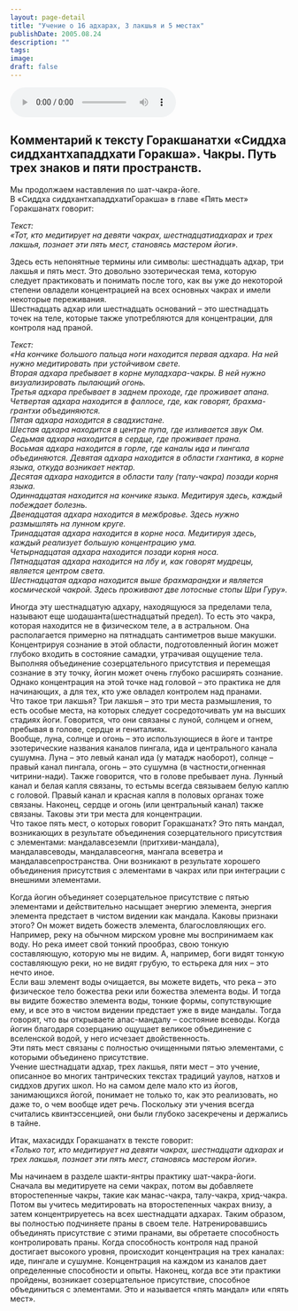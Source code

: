 ```yaml
---
layout: page-detail
title: "Учение о 16 адхарах, 3 лакшья и 5 местах"
publishDate: 2005.08.24
description: ""
tags:
image:
draft: false
---
```


<audio title="2005.08.24 - Учение о 16 адхарах, 3 лакшья и 5 местах.mp3" src="/upload/iblock/d5a/d5af87f719df87239d49bf5ac0b91225.mp3" controls=""></audio>

## **Комментарий к тексту Горакшанатхи «Сиддха сиддхантхападдхати Горакша».** **Чакры.** **Путь трех знаков и пяти пространств.**
 Мы продолжаем наставления по шат-чакра-йоге.   
 В «Сиддха сиддхантхападдхатиГоракша» в главе «Пять мест» Горакшанатх говорит:   
  
_Текст:_   
_«Тот, кто медитирует на девяти чакрах, шестнадцатиадхарах и трех лакшья, познает эти пять мест, становясь мастером йоги»._   

 Здесь есть непонятные термины или символы: шестнадцать адхар, три лакшья и пять мест. Это довольно эзотерическая тема, которую следует практиковать и понимать после того, как вы уже до некоторой степени овладели концентрацией на всех основных чакрах и имели некоторые переживания.   
 Шестнадцать адхар или шестнадцать оснований – это шестнадцать точек на теле, которые также употребляются для концентрации, для контроля над праной.

  
_Текст:_   
_«На кончике большого пальца ноги находится первая адхара. На ней нужно медитировать при устойчивом свете._   
_Вторая адхара пребывает в корне муладхара-чакры. В ней нужно визуализировать пылающий огонь._   
_Третья адхара пребывает в заднем проходе, где проживает апана._   
_Четвертая адхара находится в фаллосе, где, как говорят, брахма-грантхи объединяются._   
_Пятая адхара находится в свадхистане._   
_Шестая адхара находится в центре пупа, где изливается звук Ом._   
_Седьмая адхара находится в сердце, где проживает прана._   
_Восьмая адхара находится в горле, где каналы ида и пингала объединяются._ 
_Девятая адхара находится в области гхантика, в корне языка, откуда возникает нектар._   
_Десятая адхара находится в области талу (талу-чакра) позади корня языка._   
_Одиннадцатая находится на кончике языка. Медитируя здесь, каждый побеждает болезнь._   
_Двенадцатая адхара находится в межбровье. Здесь нужно размышлять на лунном круге._   
_Тринадцатая адхара находится в корне носа. Медитируя здесь, каждый реализует большую концентрацию ума._   
_Четырнадцатая адхара находится позади корня носа._   
_Пятнадцатая адхара находится на лбу и, как говорят мудрецы, является центром света._   
_Шестнадцатая адхара находится выше брахмарандхи и является космической чакрой. Здесь проживают две лотосные стопы Шри Гуру»._   

 Иногда эту шестнадцатую адхару, находящуюся за пределами тела, называют еще шодашанта(шестнадцатый предел). То есть это чакра, которая находится не в физическом теле, а в астральном. Она располагается примерно на пятнадцать сантиметров выше макушки. Концентрируя сознание в этой области, подготовленный йогин может глубоко входить в состояние самадхи, утрачивая ощущение тела. Выполняя объединение созерцательного присутствия и перемещая сознание в эту точку, йогин может очень глубоко расширять сознание. Однако концентрация на этой точке над головой – это практика не для начинающих, а для тех, кто уже овладел контролем над пранами.   
 Что такое три лакшья? Три лакшья – это три места размышления, то есть особые места, на которых следует сосредоточивать ум на высших стадиях йоги. Говорится, что они связаны с луной, солнцем и огнем, пребывая в голове, сердце и гениталиях.   
 Вообще, луна, солнце и огонь – это использующиеся в йоге и тантре эзотерические названия каналов пингала, ида и центрального канала сушумна. Луна – это левый канал ида (у матадж наоборот), солнце – правый канал пингала, огонь – это сушумна (в частности,огненная читрини-нади). Также говорится, что в голове пребывает луна. Лунный канал и белая капля связаны, то естьмы всегда связываем белую каплю с головой. Правый канал и красная капля в половых органах тоже связаны. Наконец, сердце и огонь (или центральный канал) также связаны. Таковы эти три места для концентрации.   
 Что такое пять мест, о которых говорит Горакшанатх? Это пять мандал, возникающих в результате объединения созерцательного присутствия с элементами: мандалавсеземли (притхиви-мандала), мандалавсеводы, мандалавсеогня, мангала всеветра и мандалавсепространства. Они возникают в результате хорошего объединения присутствия с элементами в чакрах или при интеграции с внешними элементами.   
  
 Когда йогин объединяет созерцательное присутствие с пятью элементами и действительно насыщает энергию элемента, энергия элемента предстает в чистом видении как мандала. Каковы признаки этого? Он может видеть божеств элемента, благословляющих его. Например, реку на обычном мирском уровне мы воспринимаем как воду. Но река имеет свой тонкий прообраз, свою тонкую составляющую, которую мы не видим. А, например, боги видят тонкую составляющую реки, но не видят грубую, то естьрека для них – это нечто иное.   
 Если ваш элемент воды очищается, вы можете видеть, что река – это физическое тело божества реки или божества элемента воды. И тогда вы видите божество элемента воды, тонкие формы, сопутствующие ему, и все это в чистом видении предстает уже в виде мандалы. Тогда говорят, что вы открываете апас-мандалу – состояние всеводы. Когда йогин благодаря созерцанию ощущает великое объединение с вселенской водой, у него исчезает двойственность.   
 Эти пять мест связаны с полностью очищенными пятью элементами, с которыми объединено присутствие.   
 Учение шестнадцати адхар, трех лакшья, пяти мест – это учение, описанное во многих тантрических текстах традиций уаулов, натхов и сиддхов других школ. Но на самом деле мало кто из йогов, занимающихся йогой, понимает не только то, как это реализовать, но даже то, о чем вообще идет речь. Поскольку эти учения всегда считались квинтэссенцией, они были глубоко засекречены и держались в тайне.

  
 Итак, махасиддх Горакшанатх в тексте говорит:   
_«Только тот, кто медитирует на девяти чакрах, шестнадцати адхарах и трех лакшья, познает эти пять мест, становясь мастером йоги»._   

 Мы начинаем в разделе шакти-янтры практику шат-чакра-йоги. Сначала вы медитируете на семи чакрах, потом вы добавляете второстепенные чакры, такие как манас-чакра, талу-чакра, хрид-чакра. Потом вы учитесь медитировать на второстепенных чакрах внизу, а затем концентрируетесь на всех шестнадцати адхарах. Таким образом, вы полностью подчиняете праны в своем теле. Натренировавшись объединять присутствие с этими пранами, вы обретаете способность контролировать праны. Когда способность контроля над праной достигает высокого уровня, происходит концентрация на трех каналах: иде, пингале и сушумне. Концентрация на каждом из каналов дает определенные способности и опыты. Наконец, когда все эти практики пройдены, возникает созерцательное присутствие, способное объединиться с элементами. Это и называется «пять мандал» или «пять мест».
  
  
